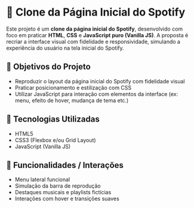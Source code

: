 # 🎵 Clone da Página Inicial do Spotify

Este projeto é um **clone da página inicial do Spotify**, desenvolvido com foco em praticar **HTML**, **CSS** e **JavaScript puro (Vanilla JS)**. A proposta é recriar a interface visual com fidelidade e responsividade, simulando a experiência do usuário na tela inicial do Spotify.

## 🎯 Objetivos do Projeto

- Reproduzir o layout da página inicial do Spotify com fidelidade visual
- Praticar posicionamento e estilização com CSS
- Utilizar JavaScript para interação com elementos da interface (ex: menu, efeito de hover, mudança de tema etc.)

## 🔧 Tecnologias Utilizadas

- HTML5
- CSS3 (Flexbox e/ou Grid Layout)
- JavaScript (Vanilla JS)

## 📸 Funcionalidades / Interações

- Menu lateral funcional
- Simulação da barra de reprodução
- Destaques musicais e playlists fictícias
- Interações com hover e transições suaves
